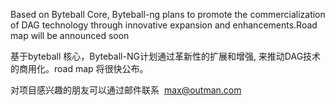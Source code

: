 Based on Byteball Core, Byteball-ng plans to promote the commercialization of DAG technology through innovative expansion and enhancements.Road map will be announced soon

基于byteball 核心，Byteball-NG计划通过革新性的扩展和增强,  来推动DAG技术的商用化。road map 将很快公布。

对项目感兴趣的朋友可以通过邮件联系  max@outman.com
